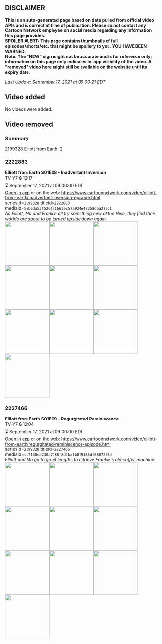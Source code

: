 ## DISCLAIMER
**This is an auto-generated page based on data pulled from official video APIs and is correct at time of publication. Please do not contact any Cartoon Network employee on social media regarding any information this page provides.**  
**SPOILER ALERT: This page contains thumbnails of full episodes/shorts/etc. that might be spoilery to you. YOU HAVE BEEN WARNED.**  
**Note: The "NEW" sign might not be accurate and is for reference only; information on this page only indicates in-app visibility of the video. A "removed" video here might still be available on the website until its expiry date.**  

_Last Update: September 17, 2021 at 09:00:21 EDT_
## Video added
No videos were added.  
## Video removed
### Summary
2199328 Elliott from Earth: 2  
### 2222883
**Elliott from Earth S01E08 - Inadvertant Inversion**  
TV-Y7 🔒 12:17  
⌛ September 17, 2021 at 09:00:00 EDT  
[Open in app](https://cnvideo.sercomkc.org/redirector.html?type=cnapp&seriesid=2199328&titleid=2222883&mediaid=5eb6da53f526fd1663ec57a924e47358daa275c1) or on the web: https://www.cartoonnetwork.com/video/elliott-from-earth/inadvertant-inversion-episode.html  
seriesid=`2199328` titleid=`2222883` mediaid=`5eb6da53f526fd1663ec57a924e47358daa275c1`  
_As Elliott, Mo and Frankie all try something new at the Hive, they find their worlds are about to be turned upside down again._  
<a href="https://s3.amazonaws.com/cartoonorchestrator/2222883_001_1280x720.jpg"><img src="https://s3.amazonaws.com/cartoonorchestrator/2222883_001_640x360.jpg" height="144px" /></a><a href="https://s3.amazonaws.com/cartoonorchestrator/2222883_002_1280x720.jpg"><img src="https://s3.amazonaws.com/cartoonorchestrator/2222883_002_640x360.jpg" height="144px" /></a><a href="https://s3.amazonaws.com/cartoonorchestrator/2222883_003_1280x720.jpg"><img src="https://s3.amazonaws.com/cartoonorchestrator/2222883_003_640x360.jpg" height="144px" /></a><a href="https://s3.amazonaws.com/cartoonorchestrator/2222883_004_1280x720.jpg"><img src="https://s3.amazonaws.com/cartoonorchestrator/2222883_004_640x360.jpg" height="144px" /></a><a href="https://s3.amazonaws.com/cartoonorchestrator/2222883_005_1280x720.jpg"><img src="https://s3.amazonaws.com/cartoonorchestrator/2222883_005_640x360.jpg" height="144px" /></a><a href="https://s3.amazonaws.com/cartoonorchestrator/2222883_006_1280x720.jpg"><img src="https://s3.amazonaws.com/cartoonorchestrator/2222883_006_640x360.jpg" height="144px" /></a><a href="https://s3.amazonaws.com/cartoonorchestrator/2222883_007_1280x720.jpg"><img src="https://s3.amazonaws.com/cartoonorchestrator/2222883_007_640x360.jpg" height="144px" /></a><a href="https://s3.amazonaws.com/cartoonorchestrator/2222883_008_1280x720.jpg"><img src="https://s3.amazonaws.com/cartoonorchestrator/2222883_008_640x360.jpg" height="144px" /></a><a href="https://s3.amazonaws.com/cartoonorchestrator/2222883_009_1280x720.jpg"><img src="https://s3.amazonaws.com/cartoonorchestrator/2222883_009_640x360.jpg" height="144px" /></a><a href="https://s3.amazonaws.com/cartoonorchestrator/2222883_010_1280x720.jpg"><img src="https://s3.amazonaws.com/cartoonorchestrator/2222883_010_640x360.jpg" height="144px" /></a>
### 2227466
**Elliott from Earth S01E09 - Regurgitated Reminiscence**  
TV-Y7 🔒 12:04  
⌛ September 17, 2021 at 09:00:00 EDT  
[Open in app](https://cnvideo.sercomkc.org/redirector.html?type=cnapp&seriesid=2199328&titleid=2227466&mediaid=cc7138ea230a7188f8dfbafb8f9185df6807238d) or on the web: https://www.cartoonnetwork.com/video/elliott-from-earth/regurgitated-reminiscence-episode.html  
seriesid=`2199328` titleid=`2227466` mediaid=`cc7138ea230a7188f8dfbafb8f9185df6807238d`  
_Elliott and Mo go to great lengths to retrieve Frankie's old coffee machine._  
<a href="https://s3.amazonaws.com/cartoonorchestrator/2227466_001_1280x720.jpg"><img src="https://s3.amazonaws.com/cartoonorchestrator/2227466_001_640x360.jpg" height="144px" /></a><a href="https://s3.amazonaws.com/cartoonorchestrator/2227466_002_1280x720.jpg"><img src="https://s3.amazonaws.com/cartoonorchestrator/2227466_002_640x360.jpg" height="144px" /></a><a href="https://s3.amazonaws.com/cartoonorchestrator/2227466_003_1280x720.jpg"><img src="https://s3.amazonaws.com/cartoonorchestrator/2227466_003_640x360.jpg" height="144px" /></a><a href="https://s3.amazonaws.com/cartoonorchestrator/2227466_004_1280x720.jpg"><img src="https://s3.amazonaws.com/cartoonorchestrator/2227466_004_640x360.jpg" height="144px" /></a><a href="https://s3.amazonaws.com/cartoonorchestrator/2227466_005_1280x720.jpg"><img src="https://s3.amazonaws.com/cartoonorchestrator/2227466_005_640x360.jpg" height="144px" /></a><a href="https://s3.amazonaws.com/cartoonorchestrator/2227466_006_1280x720.jpg"><img src="https://s3.amazonaws.com/cartoonorchestrator/2227466_006_640x360.jpg" height="144px" /></a><a href="https://s3.amazonaws.com/cartoonorchestrator/2227466_007_1280x720.jpg"><img src="https://s3.amazonaws.com/cartoonorchestrator/2227466_007_640x360.jpg" height="144px" /></a><a href="https://s3.amazonaws.com/cartoonorchestrator/2227466_008_1280x720.jpg"><img src="https://s3.amazonaws.com/cartoonorchestrator/2227466_008_640x360.jpg" height="144px" /></a><a href="https://s3.amazonaws.com/cartoonorchestrator/2227466_009_1280x720.jpg"><img src="https://s3.amazonaws.com/cartoonorchestrator/2227466_009_640x360.jpg" height="144px" /></a><a href="https://s3.amazonaws.com/cartoonorchestrator/2227466_010_1280x720.jpg"><img src="https://s3.amazonaws.com/cartoonorchestrator/2227466_010_640x360.jpg" height="144px" /></a>
